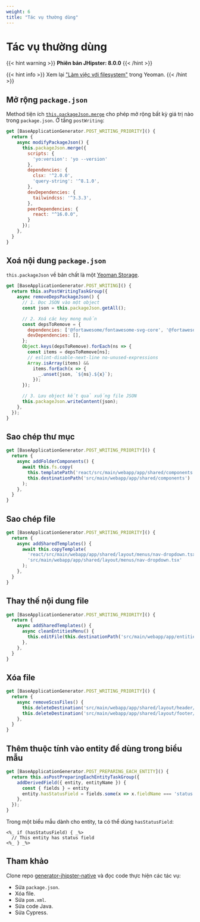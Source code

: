 ```yaml
---
weight: 6
title: "Tác vụ thường dùng"
---
```


# Tác vụ thường dùng

{{< hint warning >}}
**Phiên bản JHipster: 8.0.0**
{{< /hint >}}

{{< hint info >}}
Xem lại ["Làm việc với filesystem"](/docs/fundamentals/yeoman/filesystem) trong Yeoman.
{{< /hint >}}

## Mở rộng `package.json`

Method tiện ích [`this.packageJson.merge`](https://yeoman.github.io/generator/Generator.html#packageJson) cho phép mở rộng bất kỳ giá trị nào trong `package.json`. Ở tầng `postWriting`:

```js
get [BaseApplicationGenerator.POST_WRITING_PRIORITY]() {
  return {
    async modifyPackageJson() {
      this.packageJson.merge({
        scripts: {
          'yo:version': 'yo --version'
        },
        dependencies: {
          clsx: '^2.0.0',
          'query-string': '^8.1.0',
        },
        devDependencies: {
          tailwindcss: '^3.3.3',
        },
        peerDependencies: {
          react: "^16.0.0",
        }
      });
    },
  }
}
```

## Xoá nội dung `package.json`

`this.packageJson` về bản chất là một [Yeoman Storage](/docs/fundamentals/yeoman/yeoman-storage).

```js
get [BaseApplicationGenerator.POST_WRITING]() {
  return this.asPostWritingTaskGroup({
    async removeDepsPackageJson() {
      // 1. Đọc JSON vào một object
      const json = this.packageJson.getAll();

      // 2. Xoá các key mong muốn
      const depsToRemove = {
        dependencies: ['@fortawesome/fontawesome-svg-core', '@fortawesome/free-solid-svg-icons', '@fortawesome/react-fontawesome'],
        devDependencies: [],
      };
      Object.keys(depsToRemove).forEach(ns => {
        const items = depsToRemove[ns];
        // eslint-disable-next-line no-unused-expressions
        Array.isArray(items) &&
          items.forEach(x => {
            _.unset(json, `${ns}.${x}`);
          });
      });

      // 3. Lưu object kết quả xuống file JSON
      this.packageJson.writeContent(json);
    },
  });
}
```

## Sao chép thư mục

```js
get [BaseApplicationGenerator.POST_WRITING_PRIORITY]() {
  return {
    async addFolderComponents() {
      await this.fs.copy(
        this.templatePath('react/src/main/webapp/app/shared/components'),
        this.destinationPath('src/main/webapp/app/shared/components')
      );
    },
  }
}
```

## Sao chép file

```js
get [BaseApplicationGenerator.POST_WRITING_PRIORITY]() {
  return {
    async addSharedTemplates() {
      await this.copyTemplate(
        'react/src/main/webapp/app/shared/layout/menus/nav-dropdown.tsx',
        'src/main/webapp/app/shared/layout/menus/nav-dropdown.tsx'
      );
    },
  }
}
```

## Thay thế nội dung file

```js
get [BaseApplicationGenerator.POST_WRITING_PRIORITY]() {
  return {
    async addSharedTemplates() {
      async cleanEntitiesMenu() {
        this.editFile(this.destinationPath('src/main/webapp/app/entities/menu.tsx'), content => content.replaceAll(' icon="asterisk"', ''));
      },
    },
  }
}
```

## Xóa file

```js
get [BaseApplicationGenerator.POST_WRITING_PRIORITY]() {
  return {
    async removeScssFiles() {
      this.deleteDestination('src/main/webapp/app/shared/layout/header/header.scss');
      this.deleteDestination('src/main/webapp/app/shared/layout/footer/footer.scss');
    },
  }
}
```

## Thêm thuộc tính vào entity để dùng trong biểu mẫu

```js
get [BaseApplicationGenerator.POST_PREPARING_EACH_ENTITY]() {
  return this.asPostPreparingEachEntityTaskGroup({
    addDerivedField({ entity, entityName }) {
      const { fields } = entity
      entity.hasStatusField = fields.some(x => x.fieldName === 'status')
    },
  });
}
```

Trong một biểu mẫu dành cho entity, ta có thể dùng `hasStatusField`:

```ejs
<%_ if (hasStatusField) { _%>
  // This entity has status field
<%_ } _%>
```

## Tham khảo

Clone repo [generator-jhipster-native](https://github.com/jhipster/generator-jhipster-native) và đọc code thực hiện các tác vụ:

- Sửa `package.json`.
- Xóa file.
- Sửa `pom.xml`.
- Sửa code Java.
- Sửa Cypress.
